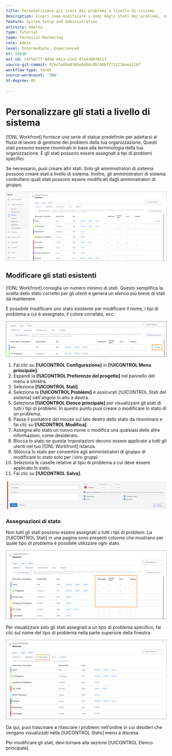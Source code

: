 ```yaml
---
title: Personalizzare gli stati dei problemi a livello di sistema
description: Scopri come modificare i nomi degli stati dei problemi, controllare i tipi di problemi per i quali viene utilizzato uno stato e bloccare/sbloccare gli stati per la personalizzazione a livello di gruppo.
feature: System Setup and Administration
activity: deploy
type: Tutorial
team: Technical Marketing
role: Admin
level: Intermediate, Experienced
kt: 10030
exl-id: c8f5677f-8d9d-4d1a-a1e3-d1a438878213
source-git-commit: 02bc5a09a838be6d98c9b746bff731236ee4116f
workflow-type: tm+mt
source-wordcount: '386'
ht-degree: 0%

---
```


# Personalizzare gli stati a livello di sistema

[!DNL Workfront] fornisce una serie di statue predefinite per adattarsi ai flussi di lavoro di gestione dei problemi della tua organizzazione. Questi stati possono essere rinominati in base alla terminologia della tua organizzazione. E gli stati possono essere assegnati a tipi di problemi specifici.

Se necessario, puoi creare altri stati. Solo gli amministratori di sistema possono creare stati a livello di sistema. Inoltre, gli amministratori di sistema controllano quali stati possono essere modificati dagli amministratori di gruppo.

![[!UICONTROL Problemi] scheda su [!UICONTROL Statue] in [!UICONTROL Configurazione]](assets/admin-fund-all-issue-statuses.png)

## Modificare gli stati esistenti

[!DNL Workfront] consiglia un numero minimo di stati. Questo semplifica la scelta dello stato corretto per gli utenti e genera un elenco più breve di stati da mantenere.

È possibile modificare uno stato esistente per modificare il nome, i tipi di problema a cui è assegnato, il colore correlato, ecc.

![Elenco dello stato del problema con [!UICONTROL Modifica] opzione evidenziata](assets/admin-fund-edit-issue-status.png)

1. Fai clic su **[!UICONTROL Configurazione]** in **[!UICONTROL Menu principale]**.
1. Espandi la **[!UICONTROL Preferenze del progetto]** nel pannello del menu a sinistra.
1. Seleziona **[!UICONTROL Stati]**.
1. Seleziona la **[!UICONTROL Problemi]** e assicurati [!UICONTROL Stati del sistema] nell&#39;angolo in alto a destra.
1. Seleziona **[!UICONTROL Elenco principale]** per visualizzare gli stati di tutti i tipi di problemi. In questo punto puoi creare o modificare lo stato di un problema.
1. Passa il puntatore del mouse sul lato destro dello stato da rinominare e fai clic su **[!UICONTROL Modifica]**.
1. Assegna allo stato un nuovo nome o modifica una qualsiasi delle altre informazioni, come desiderato.
1. Blocca lo stato se queste impostazioni devono essere applicate a tutti gli utenti nel tuo [!DNL Workfront] istanza.
1. Sblocca lo stato per consentire agli amministratori di gruppo di modificare lo stato solo per i loro gruppi.
1. Seleziona le caselle relative al tipo di problema a cui deve essere applicato lo stato.
1. Fai clic su **[!UICONTROL Salva]**.

![Finestra per la creazione di un nuovo stato](assets/admin-fund-edit-issue-status-2.png)

### Assegnazioni di stato

Non tutti gli stati possono essere assegnati a tutti i tipi di problemi. La [!UICONTROL Stati] in una pagina sono presenti colonne che mostrano per quale tipo di problema è possibile utilizzare ogni stato.

![Modifica ordine evidenziato nella scheda Problemi della pagina Stato](assets/admin-fund-issue-type-statuses.png)


Per visualizzare solo gli stati assegnati a un tipo di problema specifico, fai clic sul nome del tipo di problema nella parte superiore della finestra.

![[!UICONTROL Problema] scheda di [!UICONTROL Stato] pagina con colonne evidenziate](assets/admin-fund-statuses-issue-type.png)

Da qui, puoi trascinare e rilasciare i problemi nell’ordine in cui desideri che vengano visualizzati nella [!UICONTROL Stato] menu a discesa.

Per modificare gli stati, devi tornare alla sezione [!UICONTROL Elenco principale].
